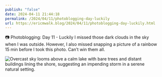 ```yaml
---
publish: "false"
date: 2024-04-11 21:44:18
permalink: /2024/04/11/photoblogging-day-luckily
url: https://ericmwalk.blog/2024/04/11/photoblogging-day-luckily.html
---
```


📷 Photoblogging: Day 11 -
Luckily I missed those dark clouds in the sky when I was outside. However, I also missed snapping a picture of a rainbow 15 min before I took this photo. Can’t win them all.

![Overcast sky looms above a calm lake with bare trees and distant buildings lining the shore, suggesting an impending storm in a serene natural setting.](https://ericmwalk.blog/uploads/2024/img-8586.jpeg)